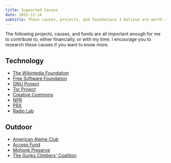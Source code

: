 ```yaml
---
title: Supported Causes
date: 2015-12-14
subtitle: These causes, projects, and foundations I believe are worth supporting both with time and money.
---
```


The following projects, causes, and funds are all important enough for me to contribute to, either financially, or with my time.
I encourage you to research these causes if you want to know more.

## Technology

* [The Wikimedia Foundation](https://wikimediafoundation.org)
* [Free Software Foundation](https://fsf.org)
* [GNU Project](https://www.gnu.org)
* [Tor Project](https://www.torproject.org)
* [Creative Commons](https://creativecommons.org/)
* [NPR](http://www.npr.org)
* [PRX](https://www.prx.org)
* [Radio Lab](http://www.radiolab.org)

## Outdoor

* [American Alpine Club](https://www.americanalpineclub.org)
* [Access Fund](https://www.accessfund.org)
* [Mohonk Preserve](http://www.mohonkpreserve.org)
* [The Gunks Climbers' Coalition](http://gunksclimbers.org)
